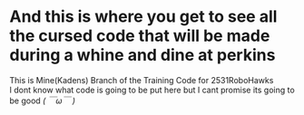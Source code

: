 # And this is where you get to see all the cursed code that will be made during a whine and dine at perkins <br>
This is Mine(Kadens) Branch of the Training Code for 2531RoboHawks <br>
I dont know what code is going to be put here but I cant promise its going to be good <i>
 ( ￣ω￣ )

